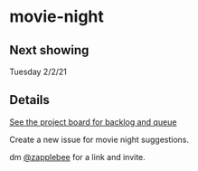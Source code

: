 # movie-night

## Next showing

Tuesday 2/2/21

## Details

[See the project board for backlog and queue](https://github.com/zapplebee/movie-night/projects/1)

Create a new issue for movie night suggestions.

dm [@zapplebee](https://twitter.com/zapplebee) for a link and invite.
